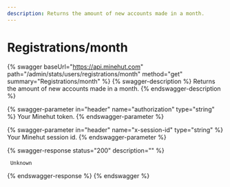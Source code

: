 ```yaml
---
description: Returns the amount of new accounts made in a month.
---
```


# Registrations/month

{% swagger baseUrl="https://api.minehut.com" path="/admin/stats/users/registrations/month" method="get" summary="Registrations/month" %}
{% swagger-description %}
Returns the amount of new accounts made in a month.
{% endswagger-description %}

{% swagger-parameter in="header" name="authorization" type="string" %}
Your Minehut token.
{% endswagger-parameter %}

{% swagger-parameter in="header" name="x-session-id" type="string" %}
Your Minehut session id.
{% endswagger-parameter %}

{% swagger-response status="200" description="" %}
```
 Unknown
```
{% endswagger-response %}
{% endswagger %}
